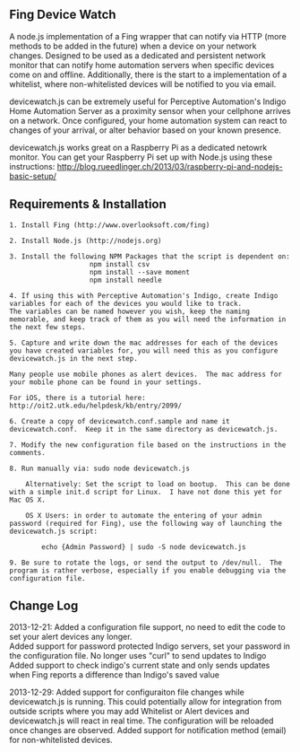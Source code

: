 Fing Device Watch
---
A node.js implementation of a Fing wrapper that can notify via HTTP (more methods to be added in the future) when a device on your network changes. Designed to be used as a dedicated and persistent network monitor that can notify home automation servers when specific devices come on and offline.  Additionally, there is the start to a implementation of a whitelist, where non-whitelisted devices will be notified to you via email.

devicewatch.js can be extremely useful for Perceptive Automation's Indigo Home Automation Server as a proximity sensor when your cellphone arrives on a network.  Once configured, your home automation system can react to changes of your arrival, or alter behavior based on your known presence.

devicewatch.js works great on a Raspberry Pi as a dedicated netowrk monitor.  You can get your Raspberry Pi set up with Node.js using these instructions: http://blog.rueedlinger.ch/2013/03/raspberry-pi-and-nodejs-basic-setup/

Requirements & Installation
---

	1. Install Fing (http://www.overlooksoft.com/fing)

	2. Install Node.js (http://nodejs.org)

	3. Install the following NPM Packages that the script is dependent on: 
						npm install csv
						npm install --save moment
						npm install needle

	4. If using this with Perceptive Automation's Indigo, create Indigo variables for each of the devices you would like to track.
	The variables can be named however you wish, keep the naming memorable, and keep track of them as you will need the information in the next few steps.

	5. Capture and write down the mac addresses for each of the devices you have created variables for, you will need this as you configure devicewatch.js in the next step.

	Many people use mobile phones as alert devices.  The mac address for your mobile phone can be found in your settings.

	For iOS, there is a tutorial here: http://oit2.utk.edu/helpdesk/kb/entry/2099/

	6. Create a copy of devicewatch.conf.sample and name it devicewatch.conf.  Keep it in the same directory as devicewatch.js.

	7. Modify the new configuration file based on the instructions in the comments.

	8. Run manually via: sudo node devicewatch.js
	
		Alternatively: Set the script to load on bootup.  This can be done with a simple init.d script for Linux.  I have not done this yet for Mac OS X.

		OS X Users: in order to automate the entering of your admin password (required for Fing), use the following way of launching the devicewatch.js script:
			
			echo {Admin Password} | sudo -S node devicewatch.js

	9. Be sure to rotate the logs, or send the output to /dev/null.  The program is rather verbose, especially if you enable debugging via the configuration file.

Change Log
---

2013-12-21: Added a configuration file support, no need to edit the code to set your alert devices any longer.	
			Added support for password protected Indigo servers, set your password in the configuration file.
			No longer uses "curl" to send updates to Indigo
			Added support to check indigo's current state and only sends updates when Fing reports a difference than Indigo's saved value

2013-12-29: Added support for configuraiton file changes while devicewatch.js is running.  This could potentially allow for integration from outside scripts where you may add Whitelist or Alert devices and devicewatch.js will react in real time.  The configuration will be reloaded once changes are observed.
			Added support for notification method (email) for non-whitelisted devices.